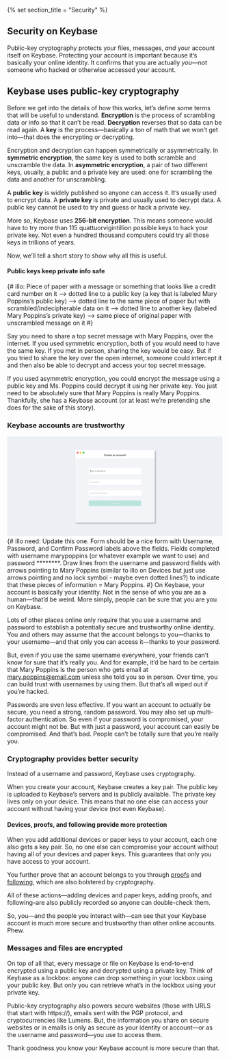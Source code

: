{% set section_title = "Security" %}

## Security on Keybase
Public-key cryptography protects your files, messages, *and* your account itself on Keybase. Protecting your account is important because it’s basically your online identity. It confirms that you are actually *you*—not someone who hacked or otherwise accessed your account. 

## Keybase uses public-key cryptography
Before we get into the details of how this works, let’s define some terms that will be useful to understand. **Encryption** is the process of scrambling data or info so that it can’t be read. **Decryption** reverses that so data can be read again. A **key** is the process—basically a ton of math that we won’t get into—that does the encrypting or decrypting.

Encryption and decryption can happen symmetrically or asymmetrically. In **symmetric encryption**, the same key is used to both scramble and unscramble the data. In **asymmetric encryption**, a pair of two different keys, usually, a public and a private key are used: one for scrambling the data and another for unscrambling. 

A **public key** is widely published so anyone can access it. It’s usually used to encrypt data. A **private key** is private and usually used to decrypt data. A public key cannot be used to try and guess or hack a private key. 

More so, Keybase uses **256-bit encryption**. This means someone would have to try more than 115 quattuorvigintillion possible keys to hack your private key. Not even a hundred thousand computers could try all those keys in trillions of years. 

Now, we’ll tell a short story to show why all this is useful.

#### Public keys keep private info safe
{# illo: Piece of paper with a message or something that looks like a credit card number on it —> dotted line to a public key (a key that is labeled Mary Poppins’s public key) —> dotted line to the same piece of paper but with scrambled/indecipherable data on it —> dotted line to another key (labeled Mary Poppins’s private key) —>  same piece of original paper with unscrambled message on it #}

Say you need to share a top secret message with Mary Poppins,  over the internet. If you used symmetric encryption, both of you would need to have the same key. If you met in person, sharing the key would be easy. But if you tried to share the key over the open internet, someone could intercept it and then also be able to decrypt and access your top secret message. 

If you used asymmetric encryption, you could encrypt the message using a public key and Ms. Poppins could decrypt it using her private key. You just need to be absolutely sure that Mary Poppins is really Mary Poppins. Thankfully, she has a Keybase account (or at least we’re pretending she does for the sake of this story). 

### Keybase accounts are trustworthy
![](/img/kb-signup.png)
{# illo need: Update this one. Form should be a nice form with Username, Password, and Confirm Password labels above the fields. Fields completed with username marypoppins (or whatever example we want to use) and password ********. Draw lines from the username and password fields with arrows pointing to Mary Poppins (similar to illo on Devices but just use arrows pointing and no lock symbol - maybe even dotted lines?) to indicate that these pieces of information = Mary Poppins. #}
On Keybase, your account is basically your identity. Not in the sense of who you are as a human—that’d be weird. More simply, people can be sure that you are you on Keybase.

Lots of other places online only require that you use a username and password to establish a potentially secure and trustworthy online identity. You and others may assume that the account belongs to you—thanks to your username—and that only you can access it—thanks to your password.

But, even if you use the same username everywhere, your friends can’t know for sure that it’s really you. And for example, it’d be hard to be certain that Mary Poppins is the person who gets email at mary.poppins@email.com unless she told you so in person. Over time, you can build trust with usernames by using them. But that’s all wiped out if you’re hacked. 

Passwords are even less effective. If you want an account to actually be secure, you need a strong, random password. You may also set up multi-factor authentication. So even if your password is compromised, your account might not be. But with just a password, your account can easily be compromised. And that’s bad. People can’t be totally sure that you’re really you.

### Cryptography provides better security
Instead of a username and password, Keybase uses cryptography. 

When you create your account, Keybase creates a key pair. The public key is uploaded to Keybase’s servers and is publicly available. The private key lives only on your device. This means that no one else can access your account without having your device (not even Keybase). 

#### Devices, proofs, and following provide more protection
When you add additional devices or paper keys to your account, each one also gets a key pair. So, no one else can compromise your account without having all of your devices and paper keys. This guarantees that only you have access to your account. 

You further prove that an account belongs to you through [proofs](/account/proofs) and [following](/account/following), which are also bolstered by cryptography. 

All of these actions—adding devices and paper keys, adding proofs, and following–are also publicly recorded so anyone can double-check them. 

So, you—and the people you interact with—can see that your Keybase account is much more secure and trustworthy than other online accounts. Phew.

### Messages and files are encrypted
On top of all that, every message or file on Keybase is end-to-end encrypted using a public key and decrypted using a private key. Think of Keybase as a lockbox: anyone can drop something in your lockbox using your public key. But only you can retrieve what’s in the lockbox using your private key. 

Public-key cryptography also powers secure websites (those with URLS that start with https://), emails sent with the PGP protocol, and cryptocurrencies like Lumens. But, the information you share on secure websites or in emails is only as secure as your identity or account—or as the username and password—you use to access them. 

Thank goodness you know your Keybase account is more secure than that.